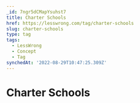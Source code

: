 ```yaml
---
_id: 7ngr5dCMapYsuhst7
title: Charter Schools
href: https://lesswrong.com/tag/charter-schools
slug: charter-schools
type: tag
tags:
  - LessWrong
  - Concept
  - Tag
synchedAt: '2022-08-29T10:47:25.309Z'
---
```


# Charter Schools
